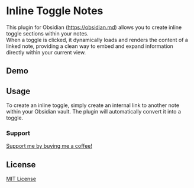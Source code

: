 # Inline Toggle Notes

This plugin for Obsidian (https://obsidian.md) allows you to create inline toggle sections within your notes.    
When a toggle is clicked, it dynamically loads and renders the content of a linked note, providing a clean way to embed and expand information directly within your current view.

## Demo


## Usage

To create an inline toggle, simply create an internal link to another note within your Obsidian vault. The plugin will automatically convert it into a toggle.

### Support

[Support me by buying me a coffee!](https://buymeacoffee.com/sijun_yang)

## License

[MIT License](./LICENSE)

